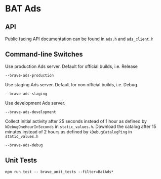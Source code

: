# BAT Ads

## API

Public facing API documentation can be found in `ads.h` and `ads_client.h`

## Command-line Switches

Use production Ads server. Default for official builds, i.e. Release

```
--brave-ads-production
```

Use staging Ads server. Default for non official builds, i.e. Debug

```
--brave-ads-staging
```

Use development Ads server.

```
--brave-ads-development
```

Collect initial activity after 25 seconds instead of 1 hour as defined by
`kDebugOneHourInSeconds` in `static_values.h`. Download the catalog after 15
minutes instead of 2 hours as defined by `kDebugCatalogPing` in
`static_values.h`

```
--brave-ads-debug
```

## Unit Tests

```
npm run test -- brave_unit_tests --filter=BatAds*
```
